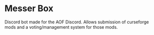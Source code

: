 # Messer Box
 
Discord bot made for the AOF Discord. Allows submission of curseforge mods and a voting/management system for those mods. 
